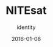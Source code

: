 ---
title: NITEsat
subtitle: identity
layout: default
modal-id: 6
date: 2016-01-08
description: Created for The Adler Planetarium | Far Horizon's Earth imaging Cubesat intiative. The identity for NITEsat (Night Imaging & Tracking Experiment Satellite) drew inspiration from technology and aerial photography. It looks geographical and of-this-earth, as well as space-age and futuristic. It represents both the Cubesat, and what the Cubesat will be looking down upon.<p><p style="color:#95a5a6;"><i> Collaborative work with <a href="http://cbgworks.com/">Christopher Givens</i></a></p>
img: ['Nitesat02.png', 'Nitesat03.jpg', 'NiteSat01.jpg']
thumbnail: NiteSat_thumb.jpg
alt: image-alt
project-date: March 2016
client: The Adler Planetarium
category: identity


---